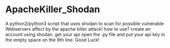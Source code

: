 # ApacheKiller_Shodan
A python2/python3 script that uses shodan to scan for possible vulnerable Webservers affect by the apache killer attack!
how to use?
create an account using shodan.
get your api
open the .py file and put your api key in the empty space on the 9th line.
Good Luck!
